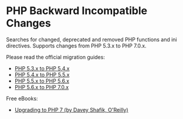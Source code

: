 # PHP Backward Incompatible Changes

Searches for changed, deprecated and removed PHP functions and ini directives.
Supports changes from PHP 5.3.x to PHP 7.0.x.

Please read the official migration guides:
- [PHP 5.3.x to PHP 5.4.x](http://php.net/manual/de/migration54.php)
- [PHP 5.4.x to PHP 5.5.x](http://php.net/manual/de/migration55.php)
- [PHP 5.5.x to PHP 5.6.x](http://php.net/manual/de/migration56.php)
- [PHP 5.6.x to PHP 7.0.x](http://php.net/manual/de/migration70.php)

Free eBooks:
- [Upgrading to PHP 7 (by Davey Shafik, O'Reilly)](http://www.oreilly.com/web-platform/free/upgrading-to-php-seven.csp)
